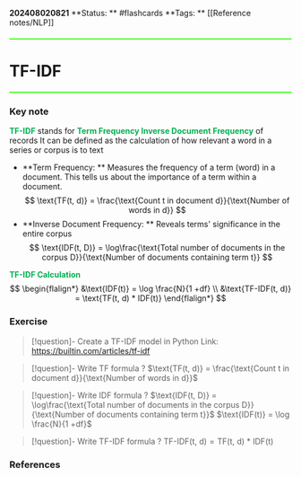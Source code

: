 **202408020821**
**Status: **  #flashcards 
**Tags: ** [[Reference notes/NLP]]

<hr style="border: none; height: 2px; background-color: #39FF14; margin: 20px 0;">

# TF-IDF
<hr style="border: none; height: 2px; background-color: #39FF14; margin: 20px 0;">

### Key note
<font color="#00b050">**TF-IDF**</font> stands for **<font color="#00b050">Term Frequency Inverse Document Frequency</font>** of records
It can be defined as the calculation of how relevant a word in a series or corpus is to text
- **Term Frequency: ** Measures the frequency of a term (word) in a document. This tells us about the importance of a term within a document.
$$
\text{TF(t, d)} = \frac{\text{Count t in document d}}{\text{Number of words in d}}
$$
- **Inverse Document Frequency: ** Reveals terms' significance in the entire corpus 
$$
\text{IDF(t, D)} = \log\frac{\text{Total number of documents in the corpus D}}{\text{Number of documents containing term t}}
$$

<font color="#00b050">**TF-IDF Calculation</font>** 
$$
\begin{flalign*}
&\text{IDF(t)} = \log \frac{N}{1 +df} \\
&\text{TF-IDF(t, d)} = \text{TF(t, d) * IDF(t)}
\end{flalign*}
$$
### Exercise
>[!question]- Create a TF-IDF model in Python
>Link: https://builtin.com/articles/tf-idf

>[!question]- Write TF formula
?
> $\text{TF(t, d)} = \frac{\text{Count t in document d}}{\text{Number of words in d}}$

>[!question]- Write IDF formula
?
> $\text{IDF(t, D)} = \log\frac{\text{Total number of documents in the corpus D}}{\text{Number of documents containing term t}}$
> $\text{IDF(t)} = \log \frac{N}{1 +df}$

>[!question]- Write TF-IDF formula
?
>$\text{TF-IDF(t, d)} = \text{TF(t, d) * IDF(t)}$
### References

